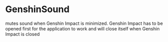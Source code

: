 # GenshinSound
mutes sound when Genshin Impact is minimized.
Genshin Impact has to be opened first for the application to work and will close itself when Genshin Impact is closed
